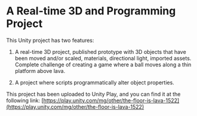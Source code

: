 # A Real-time 3D and Programming Project

This Unity project has two features:

1. A real-time 3D project, published prototype with 3D objects that have been moved and/or scaled, materials, directional light, imported assets. Complete challenge of creating a game where a ball moves along a thin platform above lava.

2. A project where scripts programmatically alter object properties.

This project has been uploaded to Unity Play, and you can find it at the following link:
[https://play.unity.com/mg/other/the-floor-is-lava-1522](https://play.unity.com/mg/other/the-floor-is-lava-1522)
